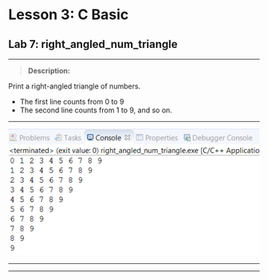 # Lesson 3: C Basic
## Lab 7: right_angled_num_triangle
___
> **Description:**

Print a right-angled triangle of numbers.
* The first line counts from 0 to 9
* The second line counts from 1 to 9, and so on.
___
![Console ScShot](https://github.com/Lobna-ElFadali/Embedded-Systems_Diploma/blob/main/U2_C-Programming/L3_C-Basics/Lecture/Labs/Lab7-right_angled_num_triangle/Console_right_angled_num_triangle.PNG?raw=true "Console ScreenShot")
___
___






